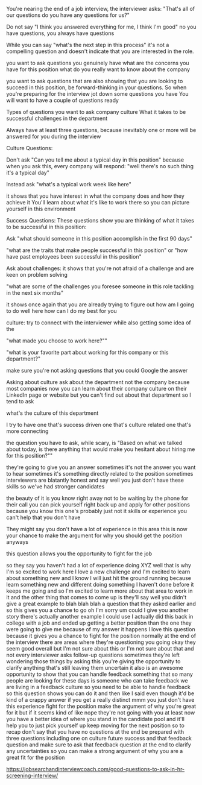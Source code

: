 You're nearing the end of a job interview, the interviewer asks:
"That's all of our questions do you have any questions for us?"


Do not say "I think you answered everything for me, I think I'm good"
no you have questions, you always have questions

While you can say "what's the next step in this process" it's not a compelling question and doesn't indicate that you are interested in the role.




you want to ask questions you genuinely have
what are the concerns you have for this position
what do you really want to know about the company

you want to ask questions that are also showing that you are looking to
succeed in this position, be forward-thinking in your questions.
So when you're preparing for the interview jot down some questions you have
You will want to have a couple of questions ready



Types of questions you want to ask
company culture
What it takes to be successful
challenges in the department

Always have at least three questions, because inevitably one or more will be answered for you during the interview






Culture Questions:

Don't ask "Can you tell me about a typical day in this position"
because when you ask this, every company will respond:
"well there's no such thing it's a typical day"

Instead ask "what's a typical work week like here"

it shows that you have interest in what the company does and how they achieve it
You'll learn about what it's like to work there so you can picture yourself in this environment


Success Questions:
These questions show you are thinking of what it takes to be successful in this position:

Ask "what should someone in this position accomplish in the first 90 days"

"what are the traits that make people successful in this position"
or
"how have past employees been successful in this position"


Ask about challenges:
it shows that you're not afraid of a challenge and are keen on problem solving

"what are some of the challenges you foresee someone in this role tackling in the next six months"

it shows once again that you are already trying to figure out how am I going to
do well here how can I do my best for you


culture:
try to connect with the interviewer while also getting some idea of the


"what made you choose to work here?""

"what is your favorite part about working for this company or this department?"

make sure you're not asking questions that you could Google the answer

Asking about culture
ask about the department not the company because most companies now you can learn about their company culture on their LinkedIn page or website
but you can't find out about that department so I tend to ask

what's the culture of this department




I try to have
one that's success driven
one that's culture related
one that's more connecting


the question you have to ask, while scary, is
"Based on what we talked about today, is there anything that would make you hesitant about hiring me for this position?""


they're going to give you an answer
sometimes it's not the answer you want to hear
sometimes it's something directly related to the position
sometimes interviewers are blatantly honest and say well you just don't have these skills so we've had stronger candidates

the beauty of it is you know right away not to be waiting by the phone for their
call you can pick yourself right back up and apply for other positions because you know this one's probably just not it
skills or experience you can't help that you don't have

They might say you don't have a lot of experience in this area
this is now your chance to
make the argument for why you should get
the position anyways

this question allows you the opportunity to fight for the job

so they say you haven't had a lot of experience doing XYZ well that is why I'm so excited to work here I love a new challenge and I'm excited to learn
about something new and I know I will
just hit the ground running because learn something new and different doing
something I haven't done before it keeps
me going and so I'm excited to learn
more about that area to work in it and
the other thing that comes to come up is
they'll say well you didn't give a great
example to blah blah blah a question
that they asked earlier and so this
gives you a chance to go oh I'm sorry
um could I give you another story
there's actually another example I could
use I actually did this back in college
with a job and ended up getting a better
position than the one they were going to
give me because of my answer it happens
I love this question because it gives
you a chance to fight for the position
normally at the end of the interview
there are areas where they're
questioning you going okay they seem
good overall but I'm not sure about this
or I'm not sure about that and not every
interviewer asks follow-up questions
sometimes they're left wondering those
things by asking this you're giving the
opportunity to clarify anything that's
still leaving them uncertain it also is
an awesome opportunity to show that you
can handle feedback something that so
many people are looking for these days
is someone who can take feedback we are
living in a feedback culture so you need
to be able to handle feedback so this
question shows you can do it and then
like I said even though it'd be kind of
a crappy answer if you get a really
distinct mmm you just don't have this
experience fight for the position make
the argument of why you're great for it
but if it seems kind of like nope
they're not going with you at least now
you have a better idea of where you
stand in the candidate pool and it'll
help you to just pick yourself up keep
moving for the next position so to recap
don't say that you have no questions at
the end be prepared with three questions
including one on culture future success
and that feedback question
and make sure to ask that feedback
question at the end to clarify any
uncertainties so you can make a strong
argument of why you are a great fit for
the position


https://jobsearchandinterviewcoach.com/good-questions-to-ask-in-hr-screening-interview/
